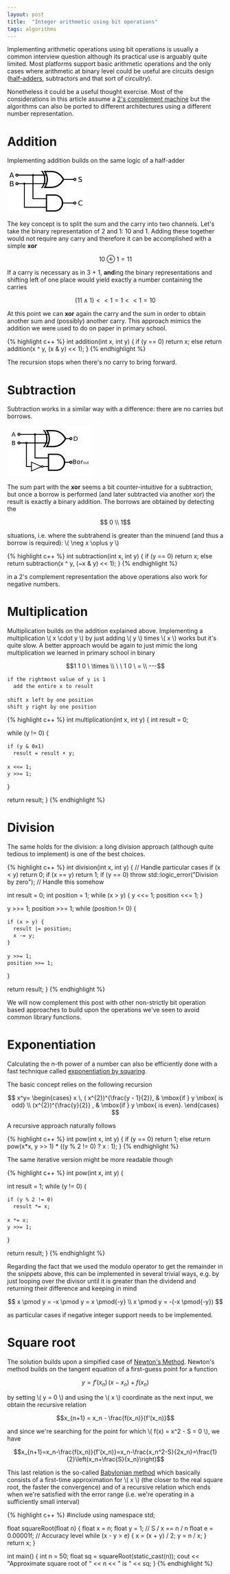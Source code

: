 ```yaml
---
layout: post
title:  "Integer arithmetic using bit operations"
tags: algorithms
---
```


Implementing arithmetic operations using bit operations is usually a common interview
question although its practical use is arguably quite limited. Most platforms support
basic arithmetic operations and the only cases where arithmetic at binary level
could be useful are circuits design ([half-adders](https://en.wikipedia.org/wiki/Adder_(electronics)#Half_adder),
subtractors and that sort of circuitry).

Nonetheless it could be a useful thought exercise. Most of the considerations in this
article assume a [2's complement machine](https://en.wikipedia.org/wiki/Two%27s_complement)
but the algorithms can also be ported to different architectures using a different
number representation.

Addition
========
Implementing addition builds on the same logic of a half-adder

![half-adder](/images/posts/halfadder.png)

The key concept is to split the sum and the carry into two channels. Let's take
the binary representation of 2 and 1: 10 and 1. Adding these together would not
require any carry and therefore it can be accomplished with a simple **xor**

$$10 \oplus 1 = 11$$

If a carry is necessary as in 3 + 1, **and**ing the binary representations and
shifting left of one place would yield exactly a number containing the carries

$$(11 \land 1) << 1 = 1 << 1 = 10$$

At this point we can **xor** again the carry and the sum in order to obtain another
sum and (possibly) another carry. This approach mimics the addition we were used
to do on paper in primary school.

{% highlight c++ %}
int addition(int x, int y) {
  if (y == 0)
    return x;
  else
    return addition(x ^ y, (x & y) << 1);
}
{% endhighlight %}

The recursion stops when there's no carry to bring forward.

Subtraction
===========
Subtraction works in a similar way with a difference: there are no carries but borrows.

![half-subtractor](/images/posts/halfsubtractor.png)

The sum part with the **xor** seems a bit counter-intuitive for a subtraction, but once
a borrow is performed (and later subtracted via another xor) the result is exactly
a binary addition. The borrows are obtained by detecting the

$$ 0 \\ 1$$

situations, i.e. where the subtrahend is greater than the minuend (and thus a borrow is
  required): \\( \neg x \oplus y \\)

{% highlight c++ %}
int subtraction(int x, int y) {
  if (y == 0)
    return x;
  else
    return subtraction(x ^ y, (~x & y) << 1);
}
{% endhighlight %}

in a 2's complement representation the above operations also work for negative numbers.

Multiplication
==============
Multiplication builds on the addition explained above. Implementing a multiplication
\\( x \cdot y \\) by just adding \\( y \\) times \\( x \\) works but it's quite slow.
A better approach would be again to just mimic the long multiplication we learned in primary
school in binary

$$1 1 0 \ \times \\ \ \ 1 0 \ = \\ ---$$

    if the rightmost value of y is 1
      add the entire x to result

    shift x left by one position
    shift y right by one position

{% highlight c++ %}
int multiplication(int x, int y) {
  int result = 0;

  while (y != 0) {

    if (y & 0x1)
      result = result + y;

    x <<= 1;
    y >>= 1;
  }

  return result;
}
{% endhighlight %}

Division
========
The same holds for the division: a long division approach (although quite tedious
  to implement) is one of the best choices.

{% highlight c++ %}
int division(int x, int y) {
  // Handle particular cases
  if (x < y)
    return 0;
  if (x == y)
    return 1;
  if (y == 0)
    throw std::logic_error("Division by zero"); // Handle this somehow

  int result = 0;
  int position = 1;
  while (x > y) {
    y <<= 1;
    position <<= 1;
  }

  y >>= 1;
  position >>= 1;
  while (position != 0) {

    if (x > y) {
      result |= position;
      x -= y;
    }

    y >>= 1;
    position >>= 1;
  }

  return result;
}
{% endhighlight %}

We will now complement this post with other non-strictly bit operation based approaches
to build upon the operations we've seen to avoid common library functions.

Exponentiation
==============
Calculating the *n*-th power of a number can also be efficiently done with a
fast technique called [exponentiation by squaring](https://en.wikipedia.org/wiki/Exponentiation_by_squaring).

The basic concept relies on the following recursion

$$
x^y=
    \begin{cases}
                x \, ( x^{2})^{\frac{y - 1}{2}}, & \mbox{if } y \mbox{ is odd} \\
                (x^{2})^{\frac{y}{2}} , & \mbox{if } y \mbox{ is even}.
     \end{cases}
$$

A recursive approach naturally follows

{% highlight c++ %}
int pow(int x, int y) {
  if (y == 0)
    return 1;
  else
    return pow(x*x, y >> 1) * ((y % 2 != 0) ? x : 1);
}
{% endhighlight %}

The same iterative version might be more readable though

{% highlight c++ %}
int pow(int x, int y) {

  int result = 1;
  while (y != 0) {

    if (y % 2 != 0)
      result *= x;

    x *= x;
    y >>= 1;
  }

  return result;
}
{% endhighlight %}

Regarding the fact that we used the modulo operator to get the remainder in the
snippets above, this can be implemented in several trivial ways, e.g. by just
looping over the divisor until it is greater than the dividend and returning their
difference and keeping in mind

$$ x \pmod y = -x \pmod y = x \pmod{-y} \\
 x \pmod y = -(-x \pmod{-y}) $$

as particular cases if negative integer support needs to be implemented.

Square root
===========
The solution builds upon a simpified case of [Newton's Method](https://en.wikipedia.org/wiki/Newton%27s_method).
Newton's method builds on the tangent equation of a first-guess point for a function

$$y = f'(x_n) \, (x-x_n) + f(x_n)$$

by setting \\( y = 0 \\) and using the \\( x \\) coordinate as the next input, we
obtain the recursive relation

$$x_{n+1} = x_n - \frac{f(x_n)}{f'(x_n)}$$

and since we're searching for the point for which \\( f(x) = x^2 - S = 0 \\), we have

$$x_{n+1}=x_n-\frac{f(x_n)}{f'(x_n)}=x_n-\frac{x_n^2-S}{2x_n}=\frac{1}{2}\left(x_n+\frac{S}{x_n}\right)$$

This last relation is the so-called [Babylonian method](https://en.wikipedia.org/wiki/Methods_of_computing_square_roots#Babylonian_method)
which basically consists of a first-time approximation for \\( x \\) (the closer to the
real square root, the faster the convergence) and of a recursive relation which ends
when we're satisfied with the error range (i.e. we're operating in a sufficiently
small interval)

{% highlight c++ %}
#include <iostream>
using namespace std;

float squareRoot(float n) {
  float x = n;
  float y = 1; // S / x == n / n
  float e = 0.00001f; // Accuracy level
  while (x - y > e) {
    x = (x + y) / 2;
    y = n / x;
  }
  return x;
}

int main() {
  int n = 50;
  float sq = squareRoot(static_cast<float>(n));
  cout << "Approximate square root of " << n << " is " << sq;
}
{% endhighlight %}
